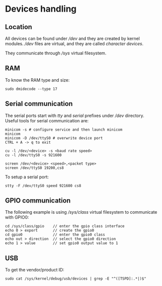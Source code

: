 # Devices handling

## Location
All devices can be found under */dev* and they are created by kernel modules.
*/dev* files are virtual, and they are called *character devices*.

They communicate through */sys* virtual filesystem.

## RAM
To know the RAM type and size:

    sudo dmidecode --type 17

## Serial communication
The serial ports start with *tty* and *serial* prefixes under */dev* directory.
Useful tools for serial communication are:

    minicom -s # configure service and then launch minicom
    minicom
    minicom -D /dev/ttyS0 # overwrite device port
    CTRL + A -> q to exit

    cu -l /dev/<device> -s <baud rate speed>
    cu -l /dev/ttyS0 -s 921600

    screen /dev/<device> <speed>,<packet type>
    screen /dev/ttyS0 19200,cs8

To setup a serial port:
    
    stty -F /dev/ttyS0 speed 921600 cs8

## GPIO communication
The following example is using */sys/class* virtual filesystem to communicate 
with GPIO0:

    cd /sys/class/gpio    // enter the gpio class interface
    echo 0 > export       // create the gpio0
    cd gpio0              // enter the gpio0 class
    echo out > direction  // select the gpio0 direction
    echo 1 > value        // set gpio0 output value to 1

## USB
To get the vendor/product ID:

    sudo cat /sys/kernel/debug/usb/devices | grep -E "^([TSPD]:.*|)$"

